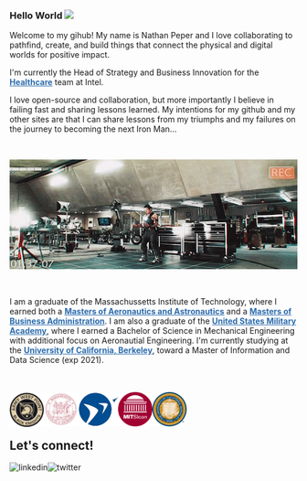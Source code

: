 ### Hello World <img src="https://media.giphy.com/media/hvRJCLFzcasrR4ia7z/giphy.gif" width="25px">

<p>Welcome to my gihub! My name is Nathan Peper and I love collaborating to pathfind, create, and build things that connect the physical and digital worlds for positive impact.</p> 

<p>I'm currently the Head of Strategy and Business Innovation for the <a href="https://www.intel.com/health" target="_blank" style="color: #2C6BAC; font-weight: bold">Healthcare</a> team at Intel.</p>

<p>I love open-source and collaboration, but more importantly I believe in failing fast and sharing lessons learned. My intentions for my github and my other sites are that I can share lessons from my triumphs and my failures on the journey to becoming the next Iron Man...</p>

<br>

<p align="center">
<img  alt="GIF" src="images/iron_man_lab.gif?raw=true" width="570" height="192" />
</p>

<br>

<p>I am a graduate of the Massachussetts Institute of Technology, where I earned both a <a href="https://aeroastro.mit.edu/" target="_blank" style="color: #2C6BAC; font-weight: bold">Masters of Aeronautics and Astronautics</a> and a <a href="https://mitsloan.mit.edu/" target="_blank" style="color: #2C6BAC; font-weight: bold">Masters of Business Administration</a>. I am also a graduate of the <a href="https://www.westpoint.edu/" target="_blank" style="color: #2C6BAC; font-weight: bold">United States Military Academy</a>, where I earned a Bachelor of Science in Mechanical Engineering with additional focus on Aeronautial Engineering. I'm currently studying at the <a href="https://datascience.berkeley.edu/" target="_blank" style="color: #2C6BAC; font-weight: bold">University of California, Berkeley</a>, toward a Master of Information and Data Science (exp 2021).</p>

<br><br>
[<img align="left" alt="United States Military Academy at West Point, NY" src="images/west_point_seal.png" width=60 />](https://www.westpoint.edu/)
[<img align="left" alt="Massachusetts Institute of Technology" src="images/mit_seal.png" width=60/>](https://www.mit.edu/)
[<img align="left" alt="MIT Aero Astro" src="images/mit_aeroastro_seal.png" width=70/>](https://aeroastro.mit.edu/)
[<img align="left" alt="MIT Sloan School of Management" src="images/mit_sloan_seal.png" width=60/>](https://mitsloan.mit.edu/)
[<img align="left" alt="University of California, Berkeley" src="images/ucb_seal.png" width=60/>](https://datascience.berkeley.edu/)
<br>
<br>
<br>

## Let's connect!
[<img align="left" alt="linkedin" src="https://img.shields.io/badge/LinkedIn-0077B5?style=for-the-badge&logo=linkedin&logoColor=white" />](https://www.linkedin.com/in/nathanpeper/)
[<img align="left" alt="twitter" src="https://img.shields.io/badge/Twitter-1DA1F2?style=for-the-badge&logo=twitter&logoColor=white" />](https://www.twitter.com/NathanPeper/)
<br>
<br>
